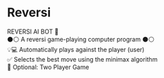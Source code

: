 # Reversi
REVERSI AI BOT 🤖 <br>
⚫⚪ A reversi game-playing computer program ⚫⚪ <br>
💡💻 Automatically plays against the player (user) <br>
✅ Selects the best move using the minimax algorithm <br>
📌 Optional: Two Player Game <br>
